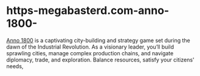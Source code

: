 # https-megabasterd.com-anno-1800-
[Anno 1800](https://megabasterd.com/anno-1800/) is a captivating city-building and strategy game set during the dawn of the Industrial Revolution. As a visionary leader, you’ll build sprawling cities, manage complex production chains, and navigate diplomacy, trade, and exploration. Balance resources, satisfy your citizens' needs, 
